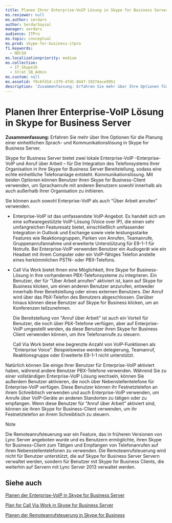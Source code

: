 ```yaml
---
title: Planen Ihrer Enterprise-VoIP Lösung in Skype for Business Server
ms.reviewer: null
ms.author: serdars
author: SerdarSoysal
manager: serdars
audience: ITPro
ms.topic: conceptual
ms.prod: skype-for-business-itpro
f1.keywords:
  - NOCSH
ms.localizationpriority: medium
ms.collection:
  - IT_Skype16
  - Strat_SB_Admin
ms.custom: null
ms.assetid: f9c6fd1d-c379-47d1-8447-19274ace9951
description: 'Zusammenfassung: Erfahren Sie mehr über Ihre Optionen für die Planung einer einheitlichen Sprach- und Kommunikationslösung in Skype for Business Server.'
---
```


# <a name="plan-your-enterprise-voice-solution-in-skype-for-business-server"></a>Planen Ihrer Enterprise-VoIP Lösung in Skype for Business Server
 
**Zusammenfassung:** Erfahren Sie mehr über Ihre Optionen für die Planung einer einheitlichen Sprach- und Kommunikationslösung in Skype for Business Server.
  
Skype for Business Server bietet zwei lokale Enterprise-VoIP –Enterprise-VoIP und Anruf über Arbeit – für Die Integration des Telefonsystems Ihrer Organisation in Ihre Skype for Business Server Bereitstellung, sodass eine echte einheitliche Telefonanlage entsteht. Kommunikationslösung. Mit beiden Optionen können Benutzer ihren Skype for Business-Client verwenden, um Sprachanrufe mit anderen Benutzern sowohl innerhalb als auch außerhalb Ihrer Organisation zu initiieren.
  
Sie können auch sowohl Enterprise-VoIP als auch "Über Arbeit anrufen" verwenden.
  
- Enterprise-VoIP ist das umfassendste VoIP-Angebot. Es handelt sich um eine softwaregestützte VoIP-Lösung (Voice over IP), die einen sehr umfangreichen Featuresatz bietet, einschließlich umfassender Integration in Outlook und Exchange sowie viele leistungsstarke Features wie Reaktionsgruppen, Parken von Anrufen, Teamanrufe, Gruppenanrufannahme und erweiterte Unterstützung für E9-1-1 für Notrufe. Bei Enterprise-VoIP verwenden Benutzer ein Audiogerät wie ein Headset mit ihrem Computer oder ein VoIP-fähiges Telefon anstelle eines herkömmlichen PSTN- oder PBX-Telefons.
    
- Call Via Work bietet Ihnen eine Möglichkeit, Ihre Skype for Business-Lösung in Ihre vorhandenen PBX-Telefonsysteme zu integrieren. Ein Benutzer, der für "Über Arbeit anrufen" aktiviert ist, kann auf Skype for Business klicken, um einen anderen Benutzer anzurufen, entweder innerhalb Ihrer Bereitstellung oder eines externen Benutzers. Der Anruf wird über das PbX-Telefon des Benutzers abgeschlossen. Darüber hinaus können diese Benutzer auf Skype for Business klicken, um an Konferenzen teilzunehmen.
    
    Die Bereitstellung von "Anruf über Arbeit" ist auch ein Vorteil für Benutzer, die noch über PbX-Telefone verfügen, aber auf Enterprise-VoIP umgestellt werden, da diese Benutzer ihren Skype for Business Client verwenden können, um ihre Telefonanrufe zu steuern.
    
     Call Via Work bietet eine begrenzte Anzahl von VoIP-Funktionen als "Enterprise Voice". Beispielsweise werden delegierung, Teamanruf, Reaktionsgruppe oder Erweiterte E9-1-1 nicht unterstützt.
    
Natürlich können Sie einige Ihrer Benutzer für Enterprise-VoIP aktiviert haben, während andere Benutzer PBX-Telefone verwenden. Während Sie zu einer vollständigen Enterprise-VoIP Lösung wechseln, können Sie außerdem Benutzer aktivieren, die noch über Nebenstellentelefone für Enterprise-VoIP verfügen. Diese Benutzer können ihr Festnetztelefon an ihrem Schreibtisch verwenden und auch Enterprise-VoIP verwenden, um Anrufe über VoIP-Geräte an anderen Standorten zu tätigen oder zu empfangen. Wenn diese Benutzer für "Anruf über Arbeit" aktiviert sind, können sie ihren Skype for Business-Client verwenden, um ihr Festnetztelefon an ihrem Schreibtisch zu steuern.
  
> [!NOTE]
> Die Remoteanrufsteuerung war ein Feature, das in früheren Versionen von Lync Server angeboten wurde und es Benutzern ermöglichte, ihren Skype for Business-Client zum Tätigen und Empfangen von Telefonanrufen auf ihren Nebenstellentelefonen zu verwenden. Die Remoteanrufsteuerung wird nicht für Benutzer unterstützt, die auf Skype for Business Server Servern verwaltet werden, sondern für Benutzer mit Skype for Business Clients, die weiterhin auf Servern mit Lync Server 2013 verwaltet werden. 
  
## <a name="see-also"></a>Siehe auch


[Planen der Enterprise-VoIP in Skype for Business Server](enterprise-voice.md)
  
[Plan for Call Via Work in Skype for Business Server](call-via-work.md)
  
[Planen der Remoteanrufsteuerung in Skype for Business](remote-call-control.md)


